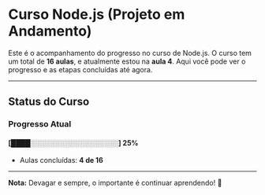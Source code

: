 # **Curso Node.js (Projeto em Andamento)**

Este é o acompanhamento do progresso no curso de Node.js. O curso tem um total de **16 aulas**, e atualmente estou na **aula 4**. Aqui você pode ver o progresso e as etapas concluídas até agora.

---

## **Status do Curso**

### Progresso Atual  
#### [████░░░░░░░░░░░░░░░░░░] **25%**  
- Aulas concluídas: **4 de 16**  

---

**Nota:** Devagar e sempre, o importante é continuar aprendendo! 🚀
